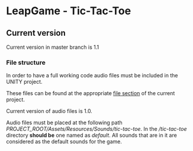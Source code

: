 LeapGame - Tic-Tac-Toe
======================

Current version
---------------
Current version in master branch is 1.1

### File structure
In order to have a full working code audio files must be included in the UNITY project. 

These files can be found at the appropriate [file section](http://www.kodiz.net/projects/tic-tac-toe/files) of the current project.

Current version of audio files is 1.0.

Audio files must be placed at the following path *PROJECT_ROOT/Assets/Resources/Sounds/tic-tac-toe*. In the */tic-tac-toe* directory **should be** one named as *default*. All sounds that are in it are considered as the default sounds for the game. 

